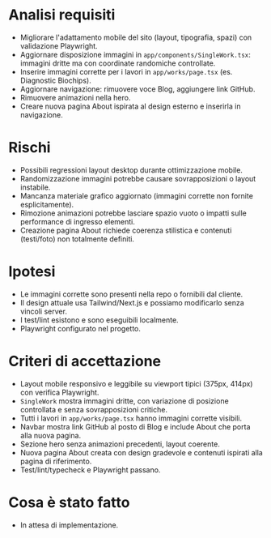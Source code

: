 # Analisi requisiti
- Migliorare l'adattamento mobile del sito (layout, tipografia, spazi) con validazione Playwright.
- Aggiornare disposizione immagini in `app/components/SingleWork.tsx`: immagini dritte ma con coordinate randomiche controllate.
- Inserire immagini corrette per i lavori in `app/works/page.tsx` (es. Diagnostic Biochips).
- Aggiornare navigazione: rimuovere voce Blog, aggiungere link GitHub.
- Rimuovere animazioni nella hero.
- Creare nuova pagina About ispirata al design esterno e inserirla in navigazione.

# Rischi
- Possibili regressioni layout desktop durante ottimizzazione mobile.
- Randomizzazione immagini potrebbe causare sovrapposizioni o layout instabile.
- Mancanza materiale grafico aggiornato (immagini corrette non fornite esplicitamente).
- Rimozione animazioni potrebbe lasciare spazio vuoto o impatti sulle performance di ingresso elementi.
- Creazione pagina About richiede coerenza stilistica e contenuti (testi/foto) non totalmente definiti.

# Ipotesi
- Le immagini corrette sono presenti nella repo o fornibili dal cliente.
- Il design attuale usa Tailwind/Next.js e possiamo modificarlo senza vincoli server.
- I test/lint esistono e sono eseguibili localmente.
- Playwright configurato nel progetto.

# Criteri di accettazione
- Layout mobile responsivo e leggibile su viewport tipici (375px, 414px) con verifica Playwright.
- `SingleWork` mostra immagini dritte, con variazione di posizione controllata e senza sovrapposizioni critiche.
- Tutti i lavori in `app/works/page.tsx` hanno immagini corrette visibili.
- Navbar mostra link GitHub al posto di Blog e include About che porta alla nuova pagina.
- Sezione hero senza animazioni precedenti, layout coerente.
- Nuova pagina About creata con design gradevole e contenuti ispirati alla pagina di riferimento.
- Test/lint/typecheck e Playwright passano.

# Cosa è stato fatto
- In attesa di implementazione.

